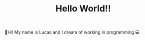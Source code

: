 <h1 align="center">Hello World!!</h1>
<br>
<p align="left">👋Hi! My name is Lucas and I dream of working in programming.💻</p>
